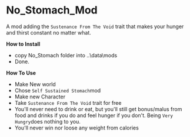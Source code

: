 # No_Stomach_Mod
A mod adding the `Sustenance From The Void` trait that makes your hunger and thirst constant no matter what.

**How to Install**

- copy No_Stomach folder into ..\data\mods
- Done.

**How To Use**

- Make New world
- Chose `Self Sustained Stomach`mod
- Make new Character
- Take `Sustenance From The Void` trait for free
- You'll never need to drink or eat, but you'll still get bonus/malus from food and drinks if you do and feel hunger if you don't. Being `Very Hungry`does nothing to you.
- You'll never win nor loose any weight from calories

